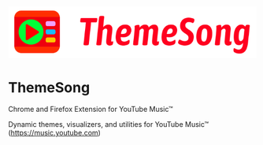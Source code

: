 <p align="center">
  <a href="https://themesong.app" target="_blank" rel="noopener noreferrer">
    <img src="/assets/ThemeSong-Full-Logo.png" alt="ThemeSong logo">
  </a>
</p>

# ThemeSong

Chrome and Firefox Extension for YouTube Music™

Dynamic themes, visualizers, and utilities for YouTube Music™ (https://music.youtube.com)

